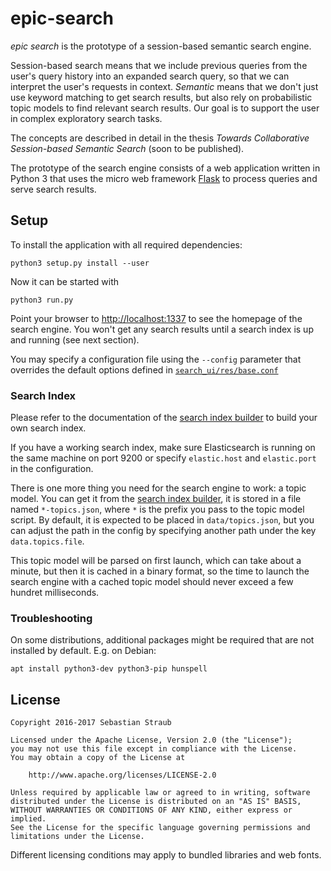 # epic-search

*epic search* is the prototype of a session-based semantic search engine.

Session-based search means that we include previous queries from the user's query history into an expanded search query, so that we can interpret the user's requests in context. *Semantic* means that we don't just use keyword matching to get search results, but also rely on probabilistic topic models to find relevant search results. Our goal is to support the user in complex exploratory search tasks.

The concepts are described in detail in the thesis *Towards Collaborative Session-based Semantic Search* (soon to be published).

The prototype of the search engine consists of a web application written in Python 3 that uses the micro web framework [Flask](http://flask.pocoo.org/) to process queries and serve search results.

## Setup

To install the application with all required dependencies:

    python3 setup.py install --user

Now it can be started with

    python3 run.py

Point your browser to <http://localhost:1337> to see the homepage of the search engine. You won't get any search results until a search index is up and running (see next section).

You may specify a configuration file using the `--config` parameter that overrides the default options defined in [`search_ui/res/base.conf`](./search_ui/res/base.conf)

### Search Index

Please refer to the documentation of the [search index builder](https://github.com/Klamann/search-index-builder) to build your own search index.

If you have a working search index, make sure Elasticsearch is running on the same machine on port 9200 or specify `elastic.host` and `elastic.port` in the configuration.

There is one more thing you need for the search engine to work: a topic model. You can get it from the [search index builder](https://github.com/Klamann/search-index-builder), it is stored in a file named `*-topics.json`, where `*` is the prefix you pass to the topic model script. By default, it is expected to be placed in `data/topics.json`, but you can adjust the path in the config by specifying another path under the key `data.topics.file`.

This topic model will be parsed on first launch, which can take about a minute, but then it is cached in a binary format, so the time to launch the search engine with a cached topic model should never exceed a few hundret milliseconds.

### Troubleshooting

On some distributions, additional packages might be required that are not installed by default. E.g. on Debian:

    apt install python3-dev python3-pip hunspell

## License

    Copyright 2016-2017 Sebastian Straub
    
    Licensed under the Apache License, Version 2.0 (the "License");
    you may not use this file except in compliance with the License.
    You may obtain a copy of the License at
    
        http://www.apache.org/licenses/LICENSE-2.0
    
    Unless required by applicable law or agreed to in writing, software
    distributed under the License is distributed on an "AS IS" BASIS,
    WITHOUT WARRANTIES OR CONDITIONS OF ANY KIND, either express or implied.
    See the License for the specific language governing permissions and
    limitations under the License.

Different licensing conditions may apply to bundled libraries and web fonts.
